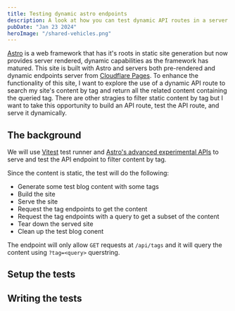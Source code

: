 ```yaml
---
title: Testing dynamic astro endpoints
description: A look at how you can test dynamic API routes in a server rendered Astro application.
pubDate: "Jan 23 2024"
heroImage: "/shared-vehicles.png"
---
```


[Astro](https://astro.build/) is a web framework that has it's roots in static site generation but now provides server rendered, dynamic capabilities as the framework has matured. This site is built with Astro and servers both pre-rendered and dynamic endpoints server from [Cloudflare Pages](https://pages.cloudflare.com/). To enhance the functionality of this site, I want to explore the use of a dynamic API route to search my site's content by tag and return all the related content containing the queried tag. There are other stragies to filter static content by tag but I want to take this opportunity to build an API route, test the API route, and serve it dynamically.

## The background

We will use [Vitest](https://docs.astro.build/en/guides/testing/#vitest) test runner and [Astro's advanced experimental APIs](https://docs.astro.build/en/reference/cli-reference/#advanced-apis-experimental) to serve and test the API endpoint to filter content by tag.

Since the content is static, the test will do the following:
- Generate some test blog content with some tags
- Build the site
- Serve the site
- Request the tag endpoints to get the content
- Request the tag endpoints with a query to get a subset of the content
- Tear down the served site
- Clean up the test blog conent

The endpoint will only allow `GET` requests at `/api/tags` and it will query the content using `?tag=<query>` querstring.

## Setup the tests



## Writing the tests
